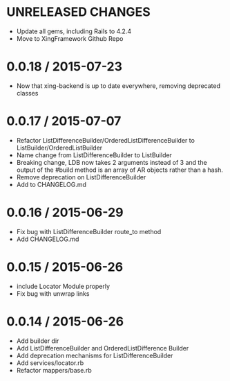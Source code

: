 UNRELEASED CHANGES
=======
  * Update all gems, including Rails to 4.2.4
  * Move to XingFramework Github Repo

0.0.18 / 2015-07-23
=======
  * Now that xing-backend is up to date everywhere, removing deprecated classes

0.0.17 / 2015-07-07
========
  * Refactor ListDifferenceBuilder/OrderedListDifferenceBuilder to ListBuilder/OrderedListBuilder
  * Name change from ListDifferenceBuilder to ListBuilder
  * Breaking change, LDB now takes 2 arguments instead of 3 and the output of the #build method is an array of AR objects rather than a hash.
  * Remove deprecation on ListDifferenceBuilder
  * Add to CHANGELOG.md

0.0.16 / 2015-06-29
========
  * Fix bug with ListDifferenceBuilder route_to method
  * Add CHANGELOG.md

0.0.15 / 2015-06-26
========
  * include Locator Module properly
  * Fix bug with unwrap links

0.0.14 / 2015-06-26
========
  * Add builder dir
  * Add ListDifferenceBuilder and OrderedListDifference Builder
  * Add deprecation mechanisms for ListDifferenceBuilder
  * Add services/locator.rb
  * Refactor mappers/base.rb

